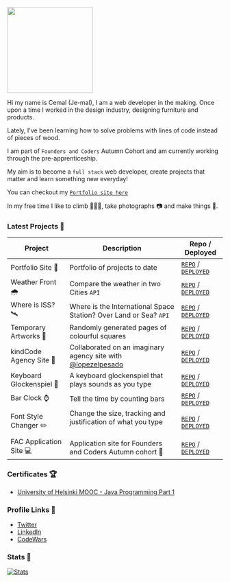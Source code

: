  <img src="https://media.giphy.com/media/1es0suLtBMuZcRBtvl/giphy.gif" width="200"> 

Hi my name is Cemal (Je-mal), I am a web developer in the making. Once upon a time I worked in the design industry, designing furniture and products. 

Lately, I've been learning how to solve problems with lines of code instead of pieces of wood. 

I am part of `Founders and Coders` Autumn Cohort and am currently working through the pre-apprenticeship. 

My aim is to become a `full stack` web developer, create projects that matter and learn something new everyday!

You can checkout my [`Portfolio site here`](https://cemalokten.github.io/)

In my free time I like to climb 🧗🏼‍♂️, take photographs 📷 and make things 🔨.

### Latest Projects 📌



| Project                  | Description                                                  | Repo / Deployed                                                                                             |
|--------------------------|--------------------------------------------------------------|-------------------------------------------------------------------------------------------------------------|
| Portfolio Site 👀      | Portfolio of projects to date                                | [`REPO`](https://github.com/cemalokten/cemalokten.github.io) / [`DEPLOYED`](https://cemalokten.github.io/) |
| Weather Front 🌧️        | Compare the weather in two Cities `API`                         | [`REPO`](https://github.com/cemalokten/weather-front) / [`DEPLOYED`](https://cemalokten.github.io/weather-front/) |
| Where is ISS? 🛰️        | Where is the International Space Station? Over Land or Sea? `API`       | [`REPO`](https://github.com/cemalokten/where-is-iss) / [`DEPLOYED`](https://cemalokten.github.io/where-is-iss/) |
| Temporary Artworks 🎨    | Randomly generated pages of colourful squares                | [`REPO`](https://github.com/cemalokten/temporary-artworks) / [`DEPLOYED`](https://cemalokten.github.io/temporary-artworks/) |
| kindCode Agency Site 🧱  | Collaborated on an imaginary agency site with [@lopezelpesado](https://github.com/lopezelpesado)                             | [`REPO`](https://github.com/fac22/kindcode) / [`DEPLOYED`](https://fac22.github.io/kindcode/) |
| Keyboard Glockenspiel 🎹 | A keyboard glockenspiel that plays sounds as you type        | [`REPO`](https://github.com/cemalokten/keyboard-glockenspiel) / [`DEPLOYED`](https://cemalokten.github.io/keyboard-glockenspiel/) |
| Bar Clock ⌚              | Tell the time by counting bars                               | [`REPO`](https://github.com/cemalokten/bar-clock) / [`DEPLOYED`](https://cemalokten.github.io/bar-clock/) |
| Font Style Changer ✏️    | Change the size, tracking and justification of what you type &nbsp;&nbsp;&nbsp;&nbsp;&nbsp;&nbsp;&nbsp;&nbsp;&nbsp;&nbsp;&nbsp;&nbsp;&nbsp;&nbsp;&nbsp;&nbsp;&nbsp;&nbsp;&nbsp;&nbsp;&nbsp;&nbsp;&nbsp;&nbsp;&nbsp;&nbsp;&nbsp;&nbsp; | [`REPO`](https://github.com/cemalokten/font-style-changer) / [`DEPLOYED`](https://cemalokten.github.io/font-style-changer/) |
| FAC Application Site 💻    | Application site for Founders and Coders Autumn cohort 🍁   | [`REPO`](https://github.com/cemalokten/fac-application-website) / [`DEPLOYED`](https://cemalokten.github.io/fac-application-website/) |


### Certificates 🏆

* [University of Helsinki MOOC - Java Programming Part 1](https://certificates.mooc.fi/validate/xgg8x6qj2e)

### Profile Links 🔗

* [Twitter](https://twitter.com/cemalokten)
* [LinkedIn](https://www.linkedin.com/in/cemal-okten/)
* [CodeWars](https://www.codewars.com/users/cemalokten)


### Stats 🧪
[![Stats](https://github-readme-stats.vercel.app/api?username=cemalokten&show_icons=false&hide_border=true&hide_title=true&theme=graywhite)](https://github.com/anuraghazra/github-readme-stats)
